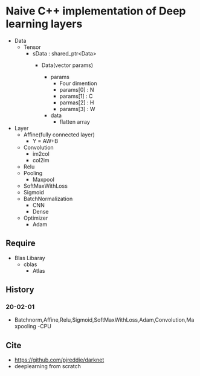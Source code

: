 # Naive C++ implementation of Deep learning layers

+ Data
  + Tensor
    + sData<T> : shared_ptr<Data<T>>
      + Data<T>(vector<int> params)
        + params
          + Four dimention
          + params[0] : N
          + params[1] : C
          + parmas[2] : H
          + params[3] : W
        + data
          + flatten array
+ Layer
  + Affine(fully connected layer)
    + Y = AW+B
  + Convolution
    + im2col
    + col2im
  + Relu
  + Pooling
    + Maxpool
  + SoftMaxWithLoss
  + Sigmoid
  + BatchNormalization
    + CNN
    + Dense
  + Optimizer
    + Adam

## Require

+ Blas Libaray
  + cblas
    + Atlas

##  History

### 20-02-01

+ Batchnorm,Affine,Relu,Sigmoid,SoftMaxWithLoss,Adam,Convolution,Maxpooling -CPU

## Cite
+ https://github.com/pjreddie/darknet
+ deeplearning from scratch
